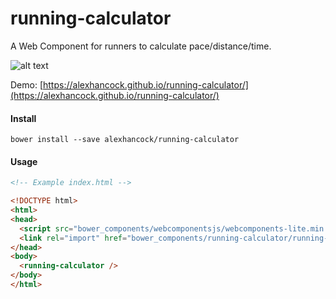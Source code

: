 # running-calculator

A Web Component for runners to calculate pace/distance/time.

![alt text](https://raw.githubusercontent.com/alexhancock/running-calculator/master/screenshot.png)

Demo: [https://alexhancock.github.io/running-calculator/](https://alexhancock.github.io/running-calculator/)

#### Install

```
bower install --save alexhancock/running-calculator
```

#### Usage

```html
<!-- Example index.html -->

<!DOCTYPE html>
<html>
<head>
  <script src="bower_components/webcomponentsjs/webcomponents-lite.min.js"></script>
  <link rel="import" href="bower_components/running-calculator/running-calculator.html">
</head>
<body>
  <running-calculator />
</body>
</html>
```
